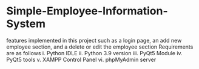 # Simple-Employee-Information-System
features implemented in this project such as a login page, an add new employee section, and a delete or edit the employee section
Requirements are as follows
i.	Python IDLE
ii.	Python 3.9 version
iii.	PyQt5 Module
iv.	PyQt5 tools
v.	XAMPP Control Panel
vi.	phpMyAdmin server
